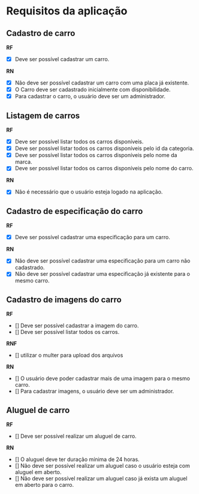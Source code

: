 # Requisitos da aplicação

## Cadastro de carro

**RF**
- [x] Deve ser possível cadastrar um carro.

**RN**
- [x] Não deve ser possível cadastrar um carro com uma placa já existente.
- [x] O Carro deve ser cadastrado inicialmente com disponibilidade.
- [x] Para cadastrar o carro, o usuário deve ser um administrador.

## Listagem de carros

**RF**
- [x] Deve ser possível listar todos os carros disponíveis.
- [x] Deve ser possível listar todos os carros disponíveis pelo id da categoria.
- [x] Deve ser possível listar todos os carros disponíveis pelo nome da marca.
- [x] Deve ser possível listar todos os carros disponíveis pelo nome do carro.

**RN**
- [x] Não é necessário que o usuário esteja logado na aplicação.

## Cadastro de especificação do carro

**RF**
- [x] Deve ser possível cadastrar uma especificação para um carro.

**RN** 
- [x] Não deve ser possível cadastrar uma especificação para um carro não cadastrado.
- [x] Não deve ser possível cadastrar uma especificação já existente para o mesmo carro.

## Cadastro de imagens do carro

**RF**
- [] Deve ser possível cadastrar a imagem do carro.
- [] Deve ser possível listar todos os carros.

**RNF**
- [] utilizar o multer para upload dos arquivos

**RN**
- [] O usuário deve poder cadastrar mais de uma imagem para o mesmo carro.
- [] Para cadastrar imagens, o usuário deve ser um administrador.

## Aluguel de carro

**RF**
- [] Deve ser possível realizar um aluguel de carro.

**RN**
- [] O aluguel deve ter duração mínima de 24 horas.
- [] Não deve ser possível realizar um aluguel caso o usuário esteja com aluguel em aberto.
- [] Não deve ser possível realizar um aluguel caso já exista um aluguel em aberto para o carro.
